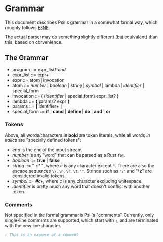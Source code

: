 # Grammar
This document describes Psil's grammar in a somewhat formal way, which roughly follows [EBNF](https://en.wikipedia.org/wiki/Extended_Backus-Naur_form).

The actual parser may do something slightly different (but equivalent) than this, based on convenience.

## The Grammar
* program ::= expr_list? _end_
* expr_list ::= expr+
* expr ::= atom \| invocation
* atom ::= _number_ \| _boolean_ \| _string_ \| _symbol_ \| lambda \| _identifier_ \| special_form
* invocation ::= **(** (_identifier_ \| special_form) expr_list? **)**
* lambda ::= **{** params? expr **}**
* params ::= **\|** identifier+ **\|**
* special_form ::= **if** \| **cond** \| **define** \| **do** \| **and** \| **or**

### Tokens
Above, all words/characters **in bold** are token literals, while all words _in italics_ are "specially defined tokens":
* _end_ is the end of the input stream.
* _number_ is any "word" that can be parsed as a Rust `f64`.
* _boolean_ ::= **true** \| **false**
* _string_ ::= **"** _c_* **"**, where _c_ is any character except `"`. There are also the escape sequences `\\`, `\n`, `\r`, `\t`, `\"`. Strings such as `"\"` and "\z" are considered invalid tokens.
* _symbol_ ::= **#**_c_+, where _c_ is any character excluding whitespace.
* _identifier_ is pretty much any word that doesn't conflict with another token.

### Comments
Not specified in the formal grammar is Psil's "comments". Currently, only single-line comments are supported, which start with `;`, and are terminated with the new line character.
```lisp
; This is an example of a comment
```
